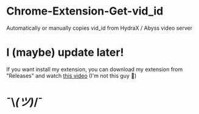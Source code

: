 # Chrome-Extension-Get-vid_id
Automatically or manually copies vid_id from HydraX / Abyss video server
# I (maybe) update later!
 If you want install my extension, you can download my extension from "Releases" and watch [this video](https://www.youtube.com/watch?v=yNFwFQrc27Q) (I'm not this guy 🤣)
# ¯⁠\⁠_⁠(⁠ツ⁠)⁠_⁠/⁠¯ 

